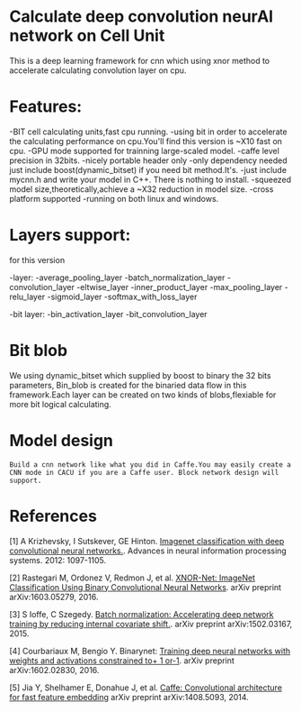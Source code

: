 # Calculate deep convolution neurAl network on Cell Unit

This is a deep learning framework for cnn which using xnor method to accelerate calculating convolution layer on cpu.

# Features:

-BIT cell calculating units,fast cpu running.
	-using bit in order to accelerate the calculating performance on cpu.You'll find this version is ~X10 fast on cpu.
	-GPU mode supported for trainning large-scaled model. 
	-caffe level precision in 32bits.
-nicely portable header only
	-only dependency needed just include boost(dynamic_bitset) if you need bit method.It's.
	-just include mycnn.h and write your model in C++. There is nothing to install.
	-squeezed model size,theoretically,achieve a ~X32 reduction in model size.
-cross platform supported
	-running on both linux and windows.
	
# Layers support:

for this version
	
-layer:
	-average_pooling_layer
	-batch_normalization_layer
	-convolution_layer
	-eltwise_layer
	-inner_product_layer
	-max_pooling_layer
	-relu_layer
	-sigmoid_layer
	-softmax_with_loss_layer
		
-bit layer:
	-bin_activation_layer
	-bit_convolution_layer
		
# Bit blob

We using dynamic_bitset which supplied by boost to binary the 32 bits parameters, Bin_blob is created for the binaried data flow in this framework.Each layer can be created on two kinds of 
blobs,flexiable for more bit logical calculating.

# Model design
	
	Build a cnn network like what you did in Caffe.You may easily create a CNN mode in CACU if you are a Caffe user. Block network design will support.
	
# References
[1] A Krizhevsky, I Sutskever, GE Hinton. [Imagenet classification with deep convolutional neural networks.](http://papers.nips.cc/paper/4824-imagenet-classification-with-deep-convolutional-neural-networks.pdf). 
    Advances in neural information processing systems. 2012: 1097-1105.
	
[2] Rastegari M, Ordonez V, Redmon J, et al. [XNOR-Net: ImageNet Classification Using Binary Convolutional Neural Networks](https://arxiv.org/pdf/1603.05279.pdf).
	arXiv preprint arXiv:1603.05279, 2016.

[3] S Ioffe, C Szegedy. [Batch normalization: Accelerating deep network training by reducing internal covariate shift.](https://arxiv.org/pdf/1502.03167v3.pdf).
    arXiv preprint arXiv:1502.03167, 2015.
	
[4] Courbariaux M, Bengio Y. Binarynet: [Training deep neural networks with weights and activations constrained to+ 1 or-1](https://arxiv.org/pdf/1602.02830.pdf). 
	arXiv preprint arXiv:1602.02830, 2016.
	
[5] Jia Y, Shelhamer E, Donahue J, et al. [Caffe: Convolutional architecture for fast feature embedding](https://arxiv.org/pdf/1408.5093.pdf)
	arXiv preprint arXiv:1408.5093, 2014.

